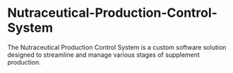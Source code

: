 # Nutraceutical-Production-Control-System
The Nutraceutical Production Control System is a custom software solution designed to streamline and manage various stages of supplement production.
